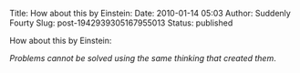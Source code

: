 Title: How about this by Einstein:
Date: 2010-01-14 05:03
Author: Suddenly Fourty
Slug: post-1942939305167955013
Status: published

How about this by Einstein:  
  
*Problems cannot be solved using the same thinking that created them*.
